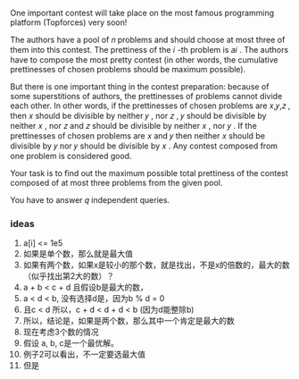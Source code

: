One important contest will take place on the most famous programming platform (Topforces) very soon!

The authors have a pool of 𝑛
 problems and should choose at most three of them into this contest. The prettiness of the 𝑖
-th problem is 𝑎𝑖
. The authors have to compose the most pretty contest (in other words, the cumulative prettinesses of chosen problems should be maximum possible).

But there is one important thing in the contest preparation: because of some superstitions of authors, the prettinesses of problems cannot divide each other. In other words, if the prettinesses of chosen problems are 𝑥,𝑦,𝑧
, then 𝑥
 should be divisible by neither 𝑦
, nor 𝑧
, 𝑦
 should be divisible by neither 𝑥
, nor 𝑧
 and 𝑧
 should be divisible by neither 𝑥
, nor 𝑦
. If the prettinesses of chosen problems are 𝑥
 and 𝑦
 then neither 𝑥
 should be divisible by 𝑦
 nor 𝑦
 should be divisible by 𝑥
. Any contest composed from one problem is considered good.

Your task is to find out the maximum possible total prettiness of the contest composed of at most three problems from the given pool.

You have to answer 𝑞
 independent queries.

### ideas
1. a[i] <= 1e5 
2. 如果是单个数，那么就是最大值
3. 如果有两个数，如果x是较小的那个数，就是找出，不是x的倍数的，最大的数（似乎找出第2大的数）？
4. a + b < c + d 且假设b是最大的数，
5. a < d < b, 没有选择d是，因为b % d = 0
6. 且c < d 所以，c + d < d + d < b (因为d能整除b)
7. 所以，结论是，如果是两个数，那么其中一个肯定是最大的数
8. 现在考虑3个数的情况
9. 假设 a, b, c是一个最优解。
10. 例子2可以看出，不一定要选最大值
11. 但是